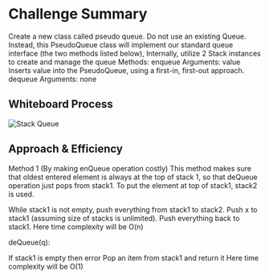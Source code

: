 # Challenge Summary
Create a new class called pseudo queue.
Do not use an existing Queue.
Instead, this PseudoQueue class will implement our standard queue interface (the two methods listed below),
Internally, utilize 2 Stack instances to create and manage the queue
Methods:
enqueue
Arguments: value
Inserts value into the PseudoQueue, using a first-in, first-out approach.
dequeue
Arguments: none



## Whiteboard Process
![Stack Queue](stack-queue2.pmg)


##  Approach & Efficiency
Method 1 (By making enQueue operation costly) This method makes sure that oldest entered element is always at the top of stack 1, so that deQueue operation just pops from stack1. To put the element at top of stack1, stack2 is used.

While stack1 is not empty, push everything from stack1 to stack2.
Push x to stack1 (assuming size of stacks is unlimited).
Push everything back to stack1.
Here time complexity will be O(n)

deQueue(q): 

If stack1 is empty then error
Pop an item from stack1 and return it
Here time complexity will be O(1)